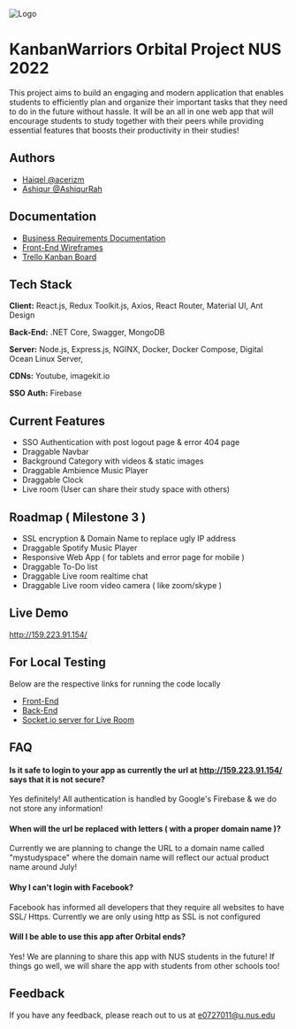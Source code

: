 ![Logo](https://drive.google.com/uc?id=1DLNaICEW3G2hWcvZ7L6fD707nVMqvGi7)

# KanbanWarriors Orbital Project NUS 2022

This project aims to build an engaging and modern application that enables students to
efficiently plan and organize their important tasks that they need to do in the future
without hassle. It will be an all in one web app that will encourage students to study together with
their peers while providing essential features that boosts their productivity in their studies!

## Authors

-   [Haiqel @acerizm](https://github.com/Acerizm)
-   [Ashiqur @AshiqurRah](https://github.com/AshiqurRah)

## Documentation

-   [Business Requirements Documentation](https://docs.google.com/document/d/1VVxWujeFPk306CPV45T_7Fcgnr2tIrodBZnodt7TSGI/edit?usp=sharing)
-   [Front-End Wireframes](https://www.figma.com/file/dOOiGMNQqeihUzlHcKHbLr/Orbital-KanBan-Warriors?node-id=0%3A1)
-   [Trello Kanban Board](https://trello.com/b/wbdzG37B/kanbanwarriors-planner)

## Tech Stack

**Client:** React.js, Redux Toolkit.js, Axios, React Router, Material UI, Ant Design

**Back-End:** .NET Core, Swagger, MongoDB

**Server:** Node.js, Express.js, NGINX, Docker, Docker Compose, Digital Ocean Linux Server,

**CDNs:** Youtube, imagekit.io

**SSO Auth:** Firebase

## Current Features

-   SSO Authentication with post logout page & error 404 page
-   Draggable Navbar
-   Background Category with videos & static images
-   Draggable Ambience Music Player
-   Draggable Clock
-   Live room (User can share their study space with others)

## Roadmap ( Milestone 3 )

-   SSL encryption & Domain Name to replace ugly IP address
-   Draggable Spotify Music Player
-   Responsive Web App ( for tablets and error page for mobile )
-   Draggable To-Do list
-   Draggable Live room realtime chat
-   Draggable Live room video camera ( like zoom/skype )

## Live Demo

http://159.223.91.154/

## For Local Testing

Below are the respective links for running the code locally

-   [Front-End](https://github.com/Acerizm/KanbanWarriors-Orbital/tree/main/front-end)
-   [Back-End](https://github.com/Acerizm/KanbanWarriors-Orbital/tree/main/back-end)
-   [Socket.io server for Live Room](https://github.com/Acerizm/KanbanWarriors-Orbital/tree/main/Server-Configs/Socket-Server)

## FAQ

#### Is it safe to login to your app as currently the url at http://159.223.91.154/ says that it is not secure?

Yes definitely! All authentication is handled by Google's Firebase & we do not store any information!

#### When will the url be replaced with letters ( with a proper domain name )?

Currently we are planning to change the URL to a domain name called "mystudyspace" where the domain name will reflect our actual product name around July!

#### Why I can't login with Facebook?

Facebook has informed all developers that they require all websites to have SSL/ Https. Currently we are only using http as SSL is not configured

#### Will I be able to use this app after Orbital ends?

Yes! We are planning to share this app with NUS students in the future! If things go well, we will share the app with students from other schools too!

## Feedback

If you have any feedback, please reach out to us at e0727011@u.nus.edu
